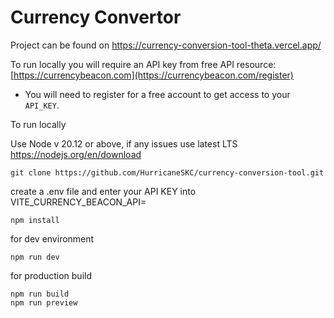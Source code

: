 # Currency Convertor

Project can be found on https://currency-conversion-tool-theta.vercel.app/ 

To run locally you will require an API key from free API resource: [https://currencybeacon.com](https://currencybeacon.com/register)
- You will need to register for a free account to get access to your `API_KEY`.


To run locally 

Use Node v 20.12 or above, if any issues use latest LTS https://nodejs.org/en/download
```
git clone https://github.com/HurricaneSKC/currency-conversion-tool.git 
```
create a .env file and enter your API KEY into VITE_CURRENCY_BEACON_API=
```
npm install 
```
for dev environment 
```
npm run dev 
```
for production build

```
npm run build 
npm run preview 
```
